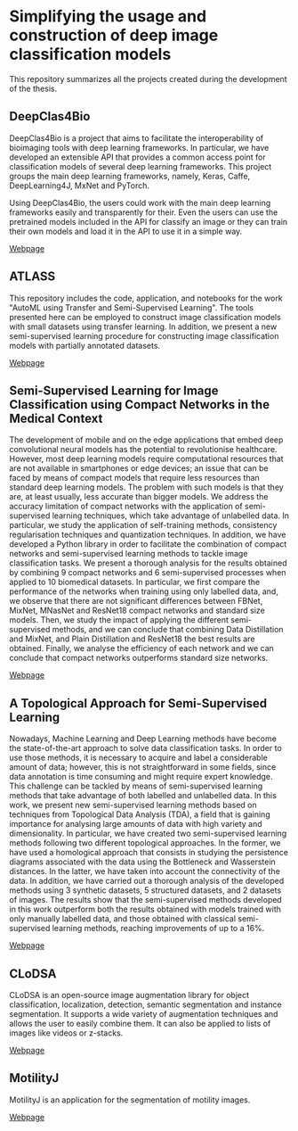 # Simplifying the usage and construction of deep image classification models

This repository summarizes all the projects created during the development of the thesis.

## DeepClas4Bio

DeepClas4Bio is a project that aims to facilitate the interoperability of bioimaging tools with deep learning frameworks. In particular, we have developed an extensible API that provides a common access point for classification models of several deep learning frameworks. This project groups the main deep learning frameworks, namely, Keras, Caffe, DeepLearning4J, MxNet and PyTorch.

Using DeepClas4Bio, the users could work with the main deep learning frameworks easily and transparently for their. Even the users can use the pretrained models included in the API for classify an image or they can train their own models and load it in the API to use it in a simple way.

[Webpage](https://github.com/adines/DeepClas4Bio)

## ATLASS

This repository includes the code, application, and notebooks for the work "AutoML using Transfer and Semi-Supervised Learning". The tools presented here can be employed to construct image classification models with small datasets using transfer learning. In addition, we present a new semi-supervised learning procedure for constructing image classification models with partially annotated datasets.

[Webpage](https://github.com/adines/ATLASS)

## Semi-Supervised Learning for Image Classification using Compact Networks in the Medical Context

The development of mobile and on the edge applications that embed deep convolutional neural models has the potential to revolutionise healthcare. However, most deep learning models require computational resources that are not available in smartphones or edge devices; an issue that can be faced by means of compact models that require less resources than standard deep learning models. The problem with such models is that they are, at least usually, less accurate than bigger models. We address the accuracy limitation of compact networks with the application of semi-supervised learning techniques, which take advantage of unlabelled data. In particular, we study the application of self-training methods, consistency regularisation techniques and quantization techniques. In addition, we have developed a Python library in order to facilitate the combination of compact networks and semi-supervised learning methods to tackle image classification tasks. We present a thorough analysis for the results obtained by combining 9 compact networks and 6 semi-supervised processes when applied to 10 biomedical datasets. In particular, we first compare the performance of the networks when training using only labelled data, and, we observe that there are not significant differences between FBNet, MixNet, MNasNet and ResNet18 compact networks and standard size models. Then, we study the impact of applying the different semi-supervised methods, and we can conclude that combining Data Distillation and MixNet, and Plain Distillation and ResNet18 the best results are obtained. Finally, we analyse the efficiency of each network and we can conclude that compact networks outperforms standard size networks.

[Webpage](https://github.com/adines/SemiCompact)


## A Topological Approach for Semi-Supervised Learning

Nowadays, Machine Learning and Deep Learning methods have become the state-of-the-art approach to solve data classification tasks. In order to use those methods, it is necessary to acquire and label a considerable amount of data; however, this is not straightforward in some fields, since data annotation is time consuming and might require expert knowledge. This challenge can be tackled by means of semi-supervised learning methods that take advantage of both labelled and unlabelled data. In this work, we present new semi-supervised learning methods based on techniques from Topological Data Analysis (TDA), a field that is gaining importance for analysing large amounts of data with high variety and dimensionality. In particular, we have created two semi-supervised learning methods following two different topological approaches. In the former, we have used a homological approach that consists in studying the persistence diagrams associated with the data using the Bottleneck and Wasserstein distances. In the latter, we have taken into account the connectivity of the data. In addition, we have carried out a thorough analysis of the developed methods using 3 synthetic datasets, 5 structured datasets, and 2 datasets of images. The results show that the semi-supervised methods developed in this work outperform both the results obtained with models trained with only manually labelled data, and those obtained with classical semi-supervised learning methods, reaching improvements of up to a 16\%.


[Webpage](https://github.com/adines/TTASSL)


## CLoDSA

CLoDSA is an open-source image augmentation library for object classification, localization, detection, semantic segmentation and instance segmentation. It supports a wide variety of augmentation techniques and allows the user to easily combine them. It can also be applied to lists of images like videos or z-stacks.

[Webpage](https://github.com/joheras/CLoDSA)


## MotilityJ

MotilityJ is an application for the segmentation of motility images.

[Webpage](https://github.com/joheras/MotilityJ)


